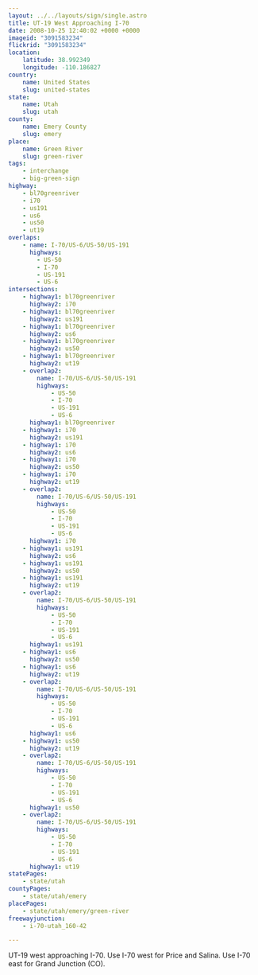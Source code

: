 ```yaml
---
layout: ../../layouts/sign/single.astro
title: UT-19 West Approaching I-70
date: 2008-10-25 12:40:02 +0000 +0000
imageid: "3091583234"
flickrid: "3091583234"
location:
    latitude: 38.992349
    longitude: -110.186827
country:
    name: United States
    slug: united-states
state:
    name: Utah
    slug: utah
county:
    name: Emery County
    slug: emery
place:
    name: Green River
    slug: green-river
tags:
    - interchange
    - big-green-sign
highway:
    - bl70greenriver
    - i70
    - us191
    - us6
    - us50
    - ut19
overlaps:
    - name: I-70/US-6/US-50/US-191
      highways:
        - US-50
        - I-70
        - US-191
        - US-6
intersections:
    - highway1: bl70greenriver
      highway2: i70
    - highway1: bl70greenriver
      highway2: us191
    - highway1: bl70greenriver
      highway2: us6
    - highway1: bl70greenriver
      highway2: us50
    - highway1: bl70greenriver
      highway2: ut19
    - overlap2:
        name: I-70/US-6/US-50/US-191
        highways:
            - US-50
            - I-70
            - US-191
            - US-6
      highway1: bl70greenriver
    - highway1: i70
      highway2: us191
    - highway1: i70
      highway2: us6
    - highway1: i70
      highway2: us50
    - highway1: i70
      highway2: ut19
    - overlap2:
        name: I-70/US-6/US-50/US-191
        highways:
            - US-50
            - I-70
            - US-191
            - US-6
      highway1: i70
    - highway1: us191
      highway2: us6
    - highway1: us191
      highway2: us50
    - highway1: us191
      highway2: ut19
    - overlap2:
        name: I-70/US-6/US-50/US-191
        highways:
            - US-50
            - I-70
            - US-191
            - US-6
      highway1: us191
    - highway1: us6
      highway2: us50
    - highway1: us6
      highway2: ut19
    - overlap2:
        name: I-70/US-6/US-50/US-191
        highways:
            - US-50
            - I-70
            - US-191
            - US-6
      highway1: us6
    - highway1: us50
      highway2: ut19
    - overlap2:
        name: I-70/US-6/US-50/US-191
        highways:
            - US-50
            - I-70
            - US-191
            - US-6
      highway1: us50
    - overlap2:
        name: I-70/US-6/US-50/US-191
        highways:
            - US-50
            - I-70
            - US-191
            - US-6
      highway1: ut19
statePages:
    - state/utah
countyPages:
    - state/utah/emery
placePages:
    - state/utah/emery/green-river
freewayjunction:
    - i-70-utah_160-42

---
```

UT-19 west approaching I-70. Use I-70 west for Price and Salina. Use I-70 east for Grand Junction (CO).